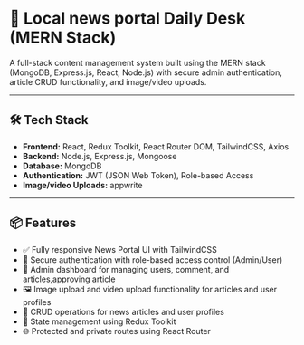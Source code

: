 # 📰 Local news portal Daily Desk (MERN Stack)

A full-stack content management system built using the MERN stack (MongoDB, Express.js, React, Node.js) with secure admin authentication, article CRUD functionality, and image/video uploads.

---

## 🛠️ Tech Stack

- **Frontend:** React, Redux Toolkit, React Router DOM, TailwindCSS, Axios
- **Backend:** Node.js, Express.js, Mongoose
- **Database:** MongoDB
- **Authentication:** JWT (JSON Web Token), Role-based Access
- **Image/video Uploads:** appwrite

---

## 📦 Features

- ✅ Fully responsive News Portal UI with TailwindCSS
- 🔐 Secure authentication with role-based access control (Admin/User)
- 📑 Admin dashboard for managing users, comment, and articles,approving article
- 🖼️ Image upload and video upload functionality for articles and user profiles
- 🔄 CRUD operations for news articles and user profiles
- 🧠 State management using Redux Toolkit
- 🌐 Protected and private routes using React Router



